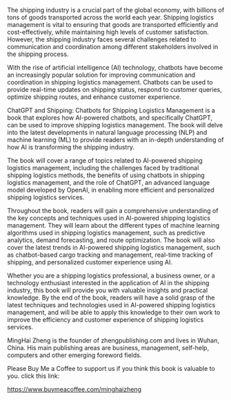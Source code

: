 
The shipping industry is a crucial part of the global economy, with billions of tons of goods transported across the world each year. Shipping logistics management is vital to ensuring that goods are transported efficiently and cost-effectively, while maintaining high levels of customer satisfaction. However, the shipping industry faces several challenges related to communication and coordination among different stakeholders involved in the shipping process.

With the rise of artificial intelligence (AI) technology, chatbots have become an increasingly popular solution for improving communication and coordination in shipping logistics management. Chatbots can be used to provide real-time updates on shipping status, respond to customer queries, optimize shipping routes, and enhance customer experience.

ChatGPT and Shipping: Chatbots for Shipping Logistics Management is a book that explores how AI-powered chatbots, and specifically ChatGPT, can be used to improve shipping logistics management. The book will delve into the latest developments in natural language processing (NLP) and machine learning (ML) to provide readers with an in-depth understanding of how AI is transforming the shipping industry.

The book will cover a range of topics related to AI-powered shipping logistics management, including the challenges faced by traditional shipping logistics methods, the benefits of using chatbots in shipping logistics management, and the role of ChatGPT, an advanced language model developed by OpenAI, in enabling more efficient and personalized shipping logistics services.

Throughout the book, readers will gain a comprehensive understanding of the key concepts and techniques used in AI-powered shipping logistics management. They will learn about the different types of machine learning algorithms used in shipping logistics management, such as predictive analytics, demand forecasting, and route optimization. The book will also cover the latest trends in AI-powered shipping logistics management, such as chatbot-based cargo tracking and management, real-time tracking of shipping, and personalized customer experience using AI.

Whether you are a shipping logistics professional, a business owner, or a technology enthusiast interested in the application of AI in the shipping industry, this book will provide you with valuable insights and practical knowledge. By the end of the book, readers will have a solid grasp of the latest techniques and technologies used in AI-powered shipping logistics management, and will be able to apply this knowledge to their own work to improve the efficiency and customer experience of shipping logistics services.

MingHai Zheng is the founder of zhengpublishing.com and lives in Wuhan, China. His main publishing areas are business, management, self-help, computers and other emerging foreword fields.

Please Buy Me a Coffee to support us if you think this book is valuable to you. click this link:

https://www.buymeacoffee.com/minghaizheng
